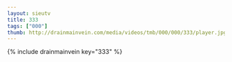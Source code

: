```yaml
--- 
layout: sieutv
title: 333
tags: ["000"]
thumb: http://drainmainvein.com/media/videos/tmb/000/000/333/player.jpg
---
```

{% include drainmainvein key="333" %} 
